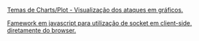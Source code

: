[Temas de Charts/Plot - Visualização dos ataques em gráficos.](https://www.amcharts.com/demos/?theme=dark)

[Famework em javascript para utilização de socket em client-side, diretamente do browser.](https://socket.io/)

